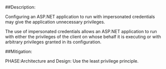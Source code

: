 ##Description:

Configuring an ASP.NET application to run with impersonated credentials may give the application unnecessary privileges.

The use of impersonated credentials allows an ASP.NET application to run with either the privileges of the client on whose behalf it is executing or with arbitrary privileges granted in its configuration.

##Mitigation:


PHASE:Architecture and Design:
Use the least privilege principle.

